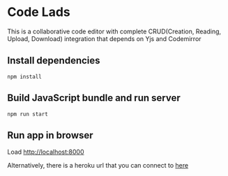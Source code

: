 # Code Lads

This is a collaborative code editor  with 
complete CRUD(Creation, Reading, Upload, Download) 
integration that depends on Yjs and Codemirror


## Install dependencies
```
npm install
```

## Build JavaScript bundle and run server
```
npm run start
```

## Run app in browser
Load [http://localhost:8000](http://localhost:8000)

Alternatively, there is a heroku url that you can
connect to [here](https://calm-waters-64546.herokuapp.com/)

